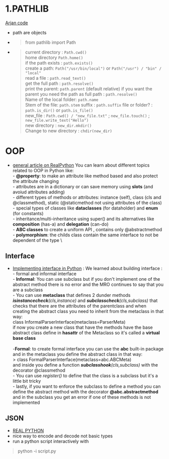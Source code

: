 

# 1.PATHLIB

[Arjan code](https://www.youtube.com/watch?v=UcKkmwaRbsQ)

- path are objects 
- > from pathlib import Path
- > current directory : `Path.cwd()` \
      home directory  `Path.home()` \
      if the path exists : `path.exists()` \
      create a path:  `Path("/usr/bin/local")` or `Path("/usr") / "bin" / "local"` \
      read a file : `path.read_text()` \
      get the full path : `path.resolve()` \
      print the parent: `path.parent` (default relative) if you want the parent you need the path as full path : `path.resolve()` \
      Name of the local folder: `path.name` \
      Stem of the file: `path.stem`
      suffix : `path.suffix`
      file or folder? : `path.is_dir()`  or `path.is_file()` \
      new_file : `Path.cwd() / "new_file.txt"`  ; `new_file.touch()` ; `new_file.write_text("Hello")` \
      new directory : `new_dir.mkdir()`  \
      Change to new directory : `chdir(new_dir)`


# OOP
- [general article on RealPython](https://realpython.com/python-classes/#toc) You can learn about different topics related to OOP in Python like:\
      - **@property**: to make an attribute like method based  and also protect the attribute changing\
      - attributes are in a dictionary  or can save memory using __slots__ (and avoiud attributes adding)\
      - different types of methods or attributes: instance (self), class (cls and @classmethod), static (@staticmethod not using attributes of the class)\
      - special types of classes like **dataclasses** (for dataholder) and **enum** (for constants) \
      - inheritance/multi-inheritance using super() and its alternatives like **composition** (has-a) and **delegation** (can-do) \
      - **ABC classes** to create a uniform API , contains only @abstractmethod \
      - **polymorphism**: the childs class contain the same interface to not be dependent of the type \

## Interface

- [Implementing interface in Python](https://realpython.com/python-interface/#toc) : We learned about building interface : \
      - formal and informal interface\
      - **Informal**: You can use subclass but if you don't implement one of the abstract method there is no error and the MRO continues to say that you are a subclass\
      - You can use **metaclass** that defines 2 dunder methods *__isinstancecheck__(cls,instance)* and *__subclasscheck__(cls,subclass)* that checks that there are the attributes of the parentclass and when creating the abstract class you need to inherit from the metaclass in that way:\
      class InformalParserInterface(metaclass=ParserMeta)\
      if now you create a new class that have the methods have the base abstract class define in **hasattr** of the Metaclass so it's called a **virtual base class**
      \
      \
      -**Formal**: to create formal interface you can use the **abc** built-in package and in the metaclass you define the abstract class in that way:\
      > class FormalParserInterface(metaclass=abc.ABCMeta)\
      and inside you define a function *__subclasshook__(cls,subclass)* with the decorator @classmethod\
      - You can use *register()* to define that the class is a subclass but it's a little bit tricky\
      - lastly, if you want to enforce the subclass to define a method you can define the abstract method with the decorator **@abc.abstractmethod** and in the subclass you get an error if one of these methods is not implemented

## JSON 
- [REAL PYTHON](https://realpython.com/python-json/)
- nice way to encode and decode not basic types
- run a python script interactively with 
>python -i script.py
